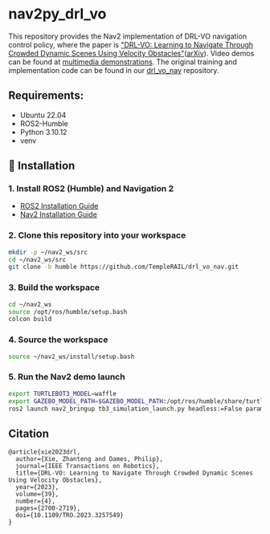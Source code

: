 # nav2py_drl_vo

This repository provides the Nav2 implementation of DRL-VO navigation control policy, where the paper is ["DRL-VO: Learning to Navigate Through Crowded Dynamic Scenes Using Velocity Obstacles"](
https://doi.org/10.1109/TRO.2023.3257549
)([arXiv](https://arxiv.org/pdf/2301.06512.pdf)).
Video demos can be found at [multimedia demonstrations](https://www.youtube.com/watch?v=KneELRT8GzU&list=PLouWbAcP4zIvPgaARrV223lf2eiSR-eSS&index=2&ab_channel=PhilipDames). The original training and implementation code can be found in our [drl_vo_nav](https://github.com/TempleRAIL/drl_vo_nav.git) repository. 


## Requirements:
* Ubuntu 22.04
* ROS2-Humble
* Python 3.10.12
* venv

## 📌 Installation

### **1. Install ROS2 (Humble) and Navigation 2**
- [ROS2 Installation Guide](https://docs.ros.org/en/humble/Installation/Ubuntu-Install-Debs.html)
- [Nav2 Installation Guide](https://docs.nav2.org/getting_started/index.html)

### **2. Clone this repository into your workspace**
```bash
mkdir -p ~/nav2_ws/src
cd ~/nav2_ws/src
git clone -b humble https://github.com/TempleRAIL/drl_vo_nav.git
```

### **3. Build the workspace**
```bash
cd ~/nav2_ws
source /opt/ros/humble/setup.bash
colcon build
```

### **4. Source the workspace**
```bash
source ~/nav2_ws/install/setup.bash
```

### **5. Run the Nav2 demo launch**
```bash
export TURTLEBOT3_MODEL=waffle
export GAZEBO_MODEL_PATH=$GAZEBO_MODEL_PATH:/opt/ros/humble/share/turtlebot3_gazebo/models
ros2 launch nav2_bringup tb3_simulation_launch.py headless:=False params_file:=$(pwd)/src/nav2py_drl_vo/tb3_drl_vo_nav2_params.yaml
```

## Citation
```
@article{xie2023drl,
  author={Xie, Zhanteng and Dames, Philip},
  journal={IEEE Transactions on Robotics}, 
  title={DRL-VO: Learning to Navigate Through Crowded Dynamic Scenes Using Velocity Obstacles}, 
  year={2023},
  volume={39},
  number={4},
  pages={2700-2719},
  doi={10.1109/TRO.2023.3257549}
}
```
